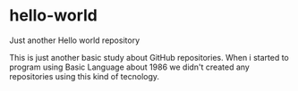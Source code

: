 # hello-world
Just another Hello world repository

This is just another basic study about GitHub repositories. When i started to program using Basic Language about 1986 we didn't created any repositories using this kind of tecnology. 
